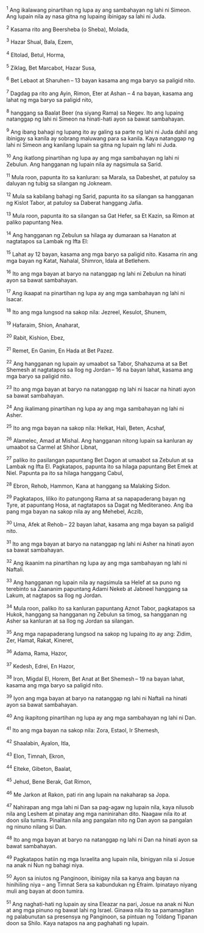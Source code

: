 <sup>1</sup>
Ang ikalawang pinartihan ng lupa ay ang sambahayan ng lahi ni Simeon. Ang lupain nila ay nasa gitna ng lupaing ibinigay sa lahi ni Juda. 

<sup>2</sup>
Kasama rito ang Beersheba (o Sheba), Molada, 

<sup>3</sup>
Hazar Shual, Bala, Ezem, 

<sup>4</sup>
Eltolad, Betul, Horma, 

<sup>5</sup>
Ziklag, Bet Marcabot, Hazar Susa, 

<sup>6</sup>
Bet Lebaot at Sharuhen – 13 bayan kasama ang mga baryo sa paligid nito. 

<sup>7</sup>
Dagdag pa rito ang Ayin, Rimon, Eter at Ashan – 4 na bayan, kasama ang lahat ng mga baryo sa paligid nito, 

<sup>8</sup>
hanggang sa Baalat Beer (na siyang Rama) sa Negev. Ito ang lupaing natanggap ng lahi ni Simeon na hinati-hati ayon sa bawat sambahayan. 

<sup>9</sup>
Ang ibang bahagi ng lupang ito ay galing sa parte ng lahi ni Juda dahil ang ibinigay sa kanila ay sobrang maluwang para sa kanila. Kaya natanggap ng lahi ni Simeon ang kanilang lupain sa gitna ng lupain ng lahi ni Juda.

<sup>10</sup>
Ang ikatlong pinartihan ng lupa ay ang mga sambahayan ng lahi ni Zebulun. Ang hangganan ng lupain nila ay nagsimula sa Sarid. 

<sup>11</sup>
Mula roon, papunta ito sa kanluran: sa Marala, sa Dabeshet, at patuloy sa daluyan ng tubig sa silangan ng Jokneam. 

<sup>12</sup>
Mula sa kabilang bahagi ng Sarid, papunta ito sa silangan sa hangganan ng Kislot Tabor, at patuloy sa Daberat hanggang Jafia. 

<sup>13</sup>
Mula roon, papunta ito sa silangan sa Gat Hefer, sa Et Kazin, sa Rimon at paliko papuntang Nea. 

<sup>14</sup>
Ang hangganan ng Zebulun sa hilaga ay dumaraan sa Hanaton at nagtatapos sa Lambak ng Ifta El: 

<sup>15</sup>
Lahat ay 12 bayan, kasama ang mga baryo sa paligid nito. Kasama rin ang mga bayan ng Katat, Nahalal, Shimron, Idala at Betlehem. 

<sup>16</sup>
Ito ang mga bayan at baryo na natanggap ng lahi ni Zebulun na hinati ayon sa bawat sambahayan.

<sup>17</sup>
Ang ikaapat na pinartihan ng lupa ay ang mga sambahayan ng lahi ni Isacar. 

<sup>18</sup>
Ito ang mga lungsod na sakop nila: Jezreel, Kesulot, Shunem, 

<sup>19</sup>
Hafaraim, Shion, Anaharat, 

<sup>20</sup>
Rabit, Kishion, Ebez, 

<sup>21</sup>
Remet, En Ganim, En Hada at Bet Pazez. 

<sup>22</sup>
Ang hangganan ng lupain ay umaabot sa Tabor, Shahazuma at sa Bet Shemesh at nagtatapos sa Ilog ng Jordan – 16 na bayan lahat, kasama ang mga baryo sa paligid nito. 

<sup>23</sup>
Ito ang mga bayan at baryo na natanggap ng lahi ni Isacar na hinati ayon sa bawat sambahayan.

<sup>24</sup>
Ang ikalimang pinartihan ng lupa ay ang mga sambahayan ng lahi ni Asher. 

<sup>25</sup>
Ito ang mga bayan na sakop nila: Helkat, Hali, Beten, Acshaf, 

<sup>26</sup>
Alamelec, Amad at Mishal. Ang hangganan nitong lupain sa kanluran ay umaabot sa Carmel at Shihor Libnat, 

<sup>27</sup>
paliko ito pasilangan papuntang Bet Dagon at umaabot sa Zebulun at sa Lambak ng Ifta El. Pagkatapos, papunta ito sa hilaga papuntang Bet Emek at Niel. Papunta pa ito sa hilaga hanggang Cabul, 

<sup>28</sup>
Ebron, Rehob, Hammon, Kana at hanggang sa Malaking Sidon. 

<sup>29</sup>
Pagkatapos, liliko ito patungong Rama at sa napapaderang bayan ng Tyre, at papuntang Hosa, at nagtatapos sa Dagat ng Mediteraneo. Ang iba pang mga bayan na sakop nila ay ang Mehebel, Aczib, 

<sup>30</sup>
Uma, Afek at Rehob – 22 bayan lahat, kasama ang mga bayan sa paligid nito. 

<sup>31</sup>
Ito ang mga bayan at baryo na natanggap ng lahi ni Asher na hinati ayon sa bawat sambahayan.

<sup>32</sup>
Ang ikaanim na pinartihan ng lupa ay ang mga sambahayan ng lahi ni Naftali. 

<sup>33</sup>
Ang hangganan ng lupain nila ay nagsimula sa Helef at sa puno ng terebinto sa Zaananim papuntang Adami Nekeb at Jabneel hanggang sa Lakum, at nagtapos sa Ilog ng Jordan. 

<sup>34</sup>
Mula roon, paliko ito sa kanluran papuntang Aznot Tabor, pagkatapos sa Hukok, hanggang sa hangganan ng Zebulun sa timog, sa hangganan ng Asher sa kanluran at sa Ilog ng Jordan sa silangan. 

<sup>35</sup>
Ang mga napapaderang lungsod na sakop ng lupaing ito ay ang: Zidim, Zer, Hamat, Rakat, Kineret, 

<sup>36</sup>
Adama, Rama, Hazor, 

<sup>37</sup>
Kedesh, Edrei, En Hazor, 

<sup>38</sup>
Iron, Migdal El, Horem, Bet Anat at Bet Shemesh – 19 na bayan lahat, kasama ang mga baryo sa paligid nito. 

<sup>39</sup>
Iyon ang mga bayan at baryo na natanggap ng lahi ni Naftali na hinati ayon sa bawat sambahayan.

<sup>40</sup>
Ang ikapitong pinartihan ng lupa ay ang mga sambahayan ng lahi ni Dan. 

<sup>41</sup>
Ito ang mga bayan na sakop nila: Zora, Estaol, Ir Shemesh, 

<sup>42</sup>
Shaalabin, Ayalon, Itla, 

<sup>43</sup>
Elon, Timnah, Ekron, 

<sup>44</sup>
Elteke, Gibeton, Baalat, 

<sup>45</sup>
Jehud, Bene Berak, Gat Rimon, 

<sup>46</sup>
Me Jarkon at Rakon, pati rin ang lupain na nakaharap sa Jopa. 

<sup>47</sup>
Nahirapan ang mga lahi ni Dan sa pag-agaw ng lupain nila, kaya nilusob nila ang Leshem at pinatay ang mga naninirahan dito. Naagaw nila ito at doon sila tumira. Pinalitan nila ang pangalan nito ng Dan ayon sa pangalan ng ninuno nilang si Dan. 

<sup>48</sup>
Ito ang mga bayan at baryo na natanggap ng lahi ni Dan na hinati ayon sa bawat sambahayan.

<sup>49</sup>
Pagkatapos hatiin ng mga Israelita ang lupain nila, binigyan nila si Josue na anak ni Nun ng bahagi niya. 

<sup>50</sup>
Ayon sa iniutos ng Panginoon, ibinigay nila sa kanya ang bayan na hinihiling niya – ang Timnat Sera sa kabundukan ng Efraim. Ipinatayo niyang muli ang bayan at doon tumira. 

<sup>51</sup>
Ang naghati-hati ng lupain ay sina Eleazar na pari, Josue na anak ni Nun at ang mga pinuno ng bawat lahi ng Israel. Ginawa nila ito sa pamamagitan ng palabunutan sa presensya ng Panginoon, sa pintuan ng Toldang Tipanan doon sa Shilo. Kaya natapos na ang paghahati ng lupain.